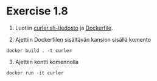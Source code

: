 # Exercise 1.8

1. Luotiin [curler.sh-tiedosto](./attachments/ex8/curler.sh) ja [Dockerfile](./attachments/ex8/Dockerfile).

2. Ajettiin Dockerfilen sisältävän kansion sisällä komento

`docker build . -t curler`

3. Ajettiin kontti komennolla

`docker run -it curler`